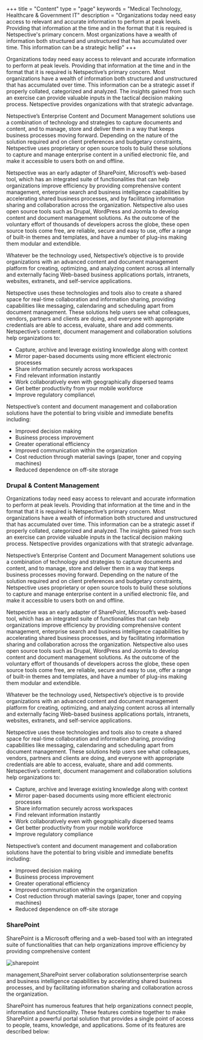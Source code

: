 +++
title = "Content"
type = "page"
keywords = "Medical Technology, Healthcare & Government IT"
description = "Organizations today need easy access to relevant and accurate information to perform at peak levels. Providing that information at the time and in the format that it is required is Netspective's primary concern. Most organizations have a wealth of information both structured and unstructured that has accumulated over time. This information can be a strategic hellip"
+++

Organizations today need easy access to relevant and accurate information to perform at peak levels. Providing that information at the time and in the format that it is required is Netspective’s primary concern. Most organizations have a wealth of information both structured and unstructured that has accumulated over time. This information can be a strategic asset if properly collated, categorized and analyzed. The insights gained from such an exercise can provide valuable inputs in the tactical decision making process. Netspective provides organizations with that strategic advantage.

Netspective’s Enterprise Content and Document Management solutions use a combination of technology and strategies to capture documents and content, and to manage, store and deliver them in a way that keeps business processes moving forward. Depending on the nature of the solution required and on client preferences and budgetary constraints, Netspective uses proprietary or open source tools to build these solutions to capture and manage enterprise content in a unified electronic file, and make it accessible to users both on and offline.

Netspective was an early adapter of SharePoint, Microsoft’s web-based tool, which has an integrated suite of functionalities that can help organizations improve efficiency by providing comprehensive content management, enterprise search and business intelligence capabilities by accelerating shared business processes, and by facilitating information sharing and collaboration across the organization. Netspective also uses open source tools such as Drupal, WordPress and Joomla to develop content and document management solutions. As the outcome of the voluntary effort of thousands of developers across the globe, these open source tools come free, are reliable, secure and easy to use, offer a range of built-in themes and templates, and have a number of plug-ins making them modular and extendible.

Whatever be the technology used, Netspective’s objective is to provide organizations with an advanced content and document management platform for creating, optimizing, and analyzing content across all internally and externally facing Web-based business applications portals, intranets, websites, extranets, and self-service applications.

Netspective uses these technologies and tools also to create a shared space for real-time collaboration and information sharing, providing capabilities like messaging, calendaring and scheduling apart from document management. These solutions help users see what colleagues, vendors, partners and clients are doing, and everyone with appropriate credentials are able to access, evaluate, share and add comments. Netspective’s content, document management and collaboration solutions help organizations to:

* Capture, archive and leverage existing knowledge along with context
* Mirror paper-based documents using more efficient electronic processes
* Share information securely across workspaces
* Find relevant information instantly
* Work collaboratively even with geographically dispersed teams
* Get better productivity from your mobile workforce
* Improve regulatory compliance\

Netspective’s content and document management and collaboration solutions have the potential to bring visible and immediate benefits including:

* Improved decision making
* Business process improvement
* Greater operational efficiency
* Improved communication within the organization
* Cost reduction through material savings (paper, toner and copying machines)
* Reduced dependence on off-site storage

### Drupal & Content Management

Organizations today need easy access to relevant and accurate information to perform at peak levels. Providing that information at the time and in the format that it is required is Netspective’s primary concern. Most organizations have a wealth of information both structured and unstructured that has accumulated over time. This information can be a strategic asset if properly collated, categorized and analyzed. The insights gained from such an exercise can provide valuable inputs in the tactical decision making process. Netspective provides organizations with that strategic advantage.

Netspective’s Enterprise Content and Document Management solutions use a combination of technology and strategies to capture documents and content, and to manage, store and deliver them in a way that keeps business processes moving forward. Depending on the nature of the solution required and on client preferences and budgetary constraints, Netspective uses proprietary or open source tools to build these solutions to capture and manage enterprise content in a unified electronic file, and make it accessible to users both on and offline.

Netspective was an early adapter of SharePoint, Microsoft’s web-based tool, which has an integrated suite of functionalities that can help organizations improve efficiency by providing comprehensive content management, enterprise search and business intelligence capabilities by accelerating shared business processes, and by facilitating information sharing and collaboration across the organization. Netspective also uses open source tools such as Drupal, WordPress and Joomla to develop content and document management solutions. As the outcome of the voluntary effort of thousands of developers across the globe, these open source tools come free, are reliable, secure and easy to use, offer a range of built-in themes and templates, and have a number of plug-ins making them modular and extendible.

Whatever be the technology used, Netspective’s objective is to provide organizations with an advanced content and document management platform for creating, optimizing, and analyzing content across all internally and externally facing Web-based business applications portals, intranets, websites, extranets, and self-service applications.

Netspective uses these technologies and tools also to create a shared space for real-time collaboration and information sharing, providing capabilities like messaging, calendaring and scheduling apart from document management. These solutions help users see what colleagues, vendors, partners and clients are doing, and everyone with appropriate credentials are able to access, evaluate, share and add comments. Netspective’s content, document management and collaboration solutions help organizations to:

* Capture, archive and leverage existing knowledge along with context
* Mirror paper-based documents using more efficient electronic processes
* Share information securely across workspaces
* Find relevant information instantly
* Work collaboratively even with geographically dispersed teams
* Get better productivity from your mobile workforce
* Improve regulatory compliance

Netspective’s content and document management and collaboration solutions have the potential to bring visible and immediate benefits including:

* Improved decision making
* Business process improvement
* Greater operational efficiency
* Improved communication within the organization
* Cost reduction through material savings (paper, toner and copying machines)
* Reduced dependence on off-site storage

### SharePoint

SharePoint is a Microsoft offering and a web-based tool with an integrated suite of functionalities that can help organizations improve efficiency by providing comprehensive content 

![sharepoint](/img/technology-services/sharepoint.jpg#left)


management,SharePoint server collaboration solutionsenterprise search and business intelligence capabilities by accelerating shared business processes, and by facilitating information sharing and collaboration across the organization.

SharePoint has numerous features that help organizations connect people, information and functionality. These features combine together to make SharePoint a powerful portal solution that provides a single point of access to people, teams, knowledge, and applications. Some of its features are described below: